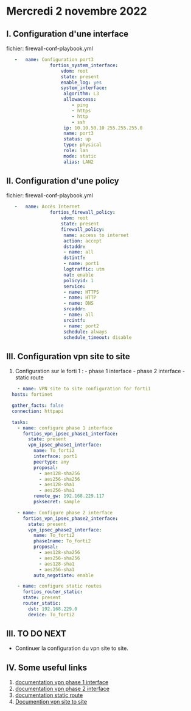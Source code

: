 # Mercredi 2 novembre 2022
## I. Configuration d'une interface
fichier: firewall-conf-playbook.yml
```yaml
   -   name: Configuration port3
                fortios_system_interface:
                    vdom: root
                    state: present
                    enable_log: yes
                    system_interface:
                     algorithm: L3
                     allowaccess:
                        - ping
                        - https
                        - http
                        - ssh
                     ip: 10.10.50.10 255.255.255.0
                     name: port3
                     status: up
                     type: physical
                     role: lan
                     mode: static
                     alias: LAN2
```

## II. Configuration d'une policy
fichier: firewall-conf-playbook.yml
```yaml
   -   name: Accès Internet
                fortios_firewall_policy:
                    vdom: root
                    state: present
                    firewall_policy:
                     name: access to internet
                     action: accept
                     dstaddr:
                     - name: all
                     dstintf:
                     - name: port1
                     logtraffic: utm
                     nat: enable
                     policyid: 1
                     service:
                     - name: HTTPS
                     - name: HTTP
                     - name: DNS
                     srcaddr:
                     - name: all
                     srcintf:
                     - name: port2
                     schedule: always
                     schedule_timeout: disable
```

## III. Configuration vpn site to site
  1. Configuration sur le forti 1 :
    - phase 1 interface
    - phase 2 interface
    - static route
```yaml
    - name: VPN site to site configuration for forti1
  hosts: fortinet

  gather_facts: false
  connection: httpapi

  tasks:
    - name: configure phase 1 interface
      fortios_vpn_ipsec_phase1_interface:
        state: present
        vpn_ipsec_phase1_interface:
          name: To_forti2
          interface: port1
          peertype: any
          proposal:
            - aes128-sha256 
            - aes256-sha256 
            - aes128-sha1
            - aes256-sha1
          remote_gw: 192.168.229.117
          psksecret: sample

    - name: Configure phase 2 interface
      fortios_vpn_ipsec_phase2_interface:
        state: present
        vpn_ipsec_phase2_interface:
          name: To_forti2
          phase1name: To_forti2
          proposal:
            - aes128-sha256 
            - aes256-sha256 
            - aes128-sha1
            - aes256-sha1
          auto_negotiate: enable

    - name: configure static routes
      fortios_router_static:
      state: present
      router_static:
        dst: 192.168.229.0
        device: To_forti2
```

## III. TO DO NEXT
- Continuer la configuration du vpn site to site.

## IV. Some useful links
1. [documentation vpn phase 1 interface](https://docs.ansible.com/ansible/latest/collections/fortinet/fortios/fortios_vpn_ipsec_phase1_interface_module.html#ansible-collections-fortinet-fortios-fortios-vpn-ipsec-phase1-interface-module)
2. [documentation vpn phase 2 interface](https://docs.ansible.com/ansible/latest/collections/fortinet/fortios/fortios_vpn_ipsec_phase2_interface_module.html#ansible-collections-fortinet-fortios-fortios-vpn-ipsec-phase2-interface-module)
3. [documentation static route](https://docs.ansible.com/ansible/latest/collections/fortinet/fortios/fortios_router_static_module.html#ansible-collections-fortinet-fortios-fortios-router-static-module)
4. [Documention vpn site to site](https://docs.fortinet.com/document/fortigate/7.2.1/administration-guide/913287/basic-site-to-site-vpn-with-pre-shared-key)

